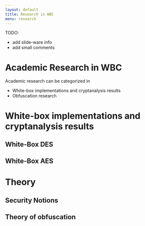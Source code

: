 ```yaml
---
layout: default
title: Research in WBC
menu: research
---
```


TODO:
* add slide-ware info
* add small comments

# Academic Research in WBC

Academic research can be categorized in
* White-box implementations and cryptanalysis results
* Obfuscation research

# White-box implementations and cryptanalysis results

## White-Box DES

## White-Box AES

# Theory

## Security Notions

## Theory of obfuscation
